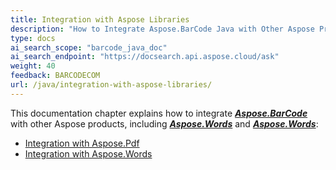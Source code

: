 ```yaml
---
title: Integration with Aspose Libraries
description: "How to Integrate Aspose.BarCode Java with Other Aspose Products"
type: docs
ai_search_scope: "barcode_java_doc"
ai_search_endpoint: "https://docsearch.api.aspose.cloud/ask"
weight: 40
feedback: BARCODECOM
url: /java/integration-with-aspose-libraries/
---
```


This documentation chapter explains how to integrate [***Aspose.BarCode***](https://products.aspose.com/barcode/java/) with other Aspose products, including [***Aspose.Words***](https://products.aspose.com/words/java/) and [***Aspose.Words***](https://products.aspose.com/pdf/java/):
- [Integration with Aspose.Pdf](/barcode/java/read-barcode-from-word-document/)
- [Integration with Aspose.Words](/barcode/java/read-barcode-from-pdf-document/)


